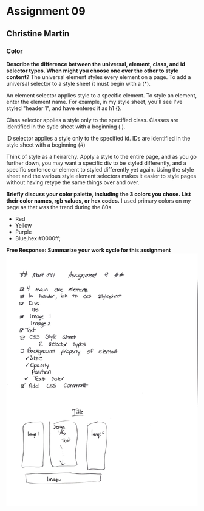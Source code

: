 # Assignment 09
## Christine Martin
### Color

**Describe the difference between the universal, element,
 class, and id selector types. When might you choose one over the other to style content?**
 The universal element styles every element on a page.  To add a universal selector to a style sheet it must begin with a (*).

 An element selector applies style to a specific element.  To style an element, enter the element name.  For example, in my style sheet, you'll see I've styled "header 1", and have entered it as h1 {}.

Class selector applies a style only to the specified class.  Classes are identified in the sytle sheet with a beginning (.).

ID selector applies a style only to the specified id.  IDs are identified in the style sheet with a beginning (#)

Think of style as a heirarchy.  Apply a style to the entire page, and as you go further down, you may want a specific div to be styled differently, and a specific sentence or element to styled differently yet again.  Using the style sheet and the various style element selectors makes it easier to style pages without having retype the same things over and over.

**Briefly discuss your color palette, including the 3 colors you chose. List their color names, rgb values, or hex codes.**
I used primary colors on my page as that was the trend during the 80s.  
- Red
- Yellow
- Purple
- Blue,hex #0000ff;

**Free Response:  Summarize your work cycle for this assignment**
![My Rocketbook Checklist](images/Mart341_Assig9.jpg)

